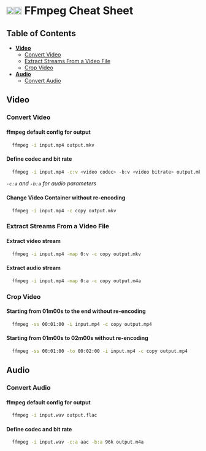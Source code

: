 # <img width='20px' src='https://github.com/simple-icons/simple-icons/raw/develop/icons/ffmpeg.svg#gh-light-mode-only'></img><img width='20px' src='https://ffmpeg.org/img/ffmpeg3d_white_20.png#gh-dark-mode-only'></img> FFmpeg Cheat Sheet

## Table of Contents

- [**Video**](#video)
  - [Convert Video](#convert-video)
  - [Extract Streams From a Video File](#extract-streams-from-a-video-file)
  - [Crop Video](#crop-video)
- [**Audio**](#audio)
  - [Convert Audio](#convert-audio)

## Video

### Convert Video

#### ffmpeg default config for output
```bash
  ffmpeg -i input.mp4 output.mkv
```

#### Define codec and bit rate
```bash
  ffmpeg -i input.mp4 -c:v <video codec> -b:v <video bitrate> output.mkv
```
_`-c:a` and `-b:a` for audio parameters_

#### Change Video Container without re-encoding
```bash
  ffmpeg -i input.mp4 -c copy output.mkv
```

### Extract Streams From a Video File

#### Extract video stream
```bash
  ffmpeg -i input.mp4 -map 0:v -c copy output.mkv
```

#### Extract audio stream
```bash
  ffmpeg -i input.mp4 -map 0:a -c copy output.m4a
```

### Crop Video

#### Starting from 01m00s to the end without re-encoding
```bash
  ffmpeg -ss 00:01:00 -i input.mp4 -c copy output.mp4
```

#### Starting from 01m00s to 02m00s without re-encoding
```bash
  ffmpeg -ss 00:01:00 -to 00:02:00 -i input.mp4 -c copy output.mp4
```

## Audio

### Convert Audio

#### ffmpeg default config for output
```bash
  ffmpeg -i input.wav output.flac
```

#### Define codec and bit rate
```bash
  ffmpeg -i input.wav -c:a aac -b:a 96k output.m4a
```

